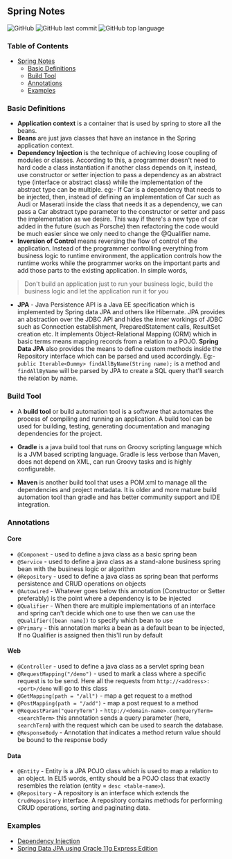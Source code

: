 ## Spring Notes

![GitHub](https://img.shields.io/github/license/aashishksahu/Spring-Works)
![GitHub last commit](https://img.shields.io/github/last-commit/aashishksahu/Spring-Works)
![GitHub top language](https://img.shields.io/github/languages/top/aashishksahu/Spring-Works)
### Table of Contents

- [Spring Notes](#spring-notes)
    + [Basic Definitions](#basic-definitions)
    + [Build Tool](#build-tool)
    + [Annotations](#annotations)
    + [Examples](#examples)

### Basic Definitions
* **Application context** is a container that is used by spring to store all the beans.
* **Beans** are just java classes that have an instance in the Spring application context.
* **Dependency Injection** is the technique of achieving loose coupling of modules or classes. According to this, a programmer doesn't need to hard code a class instantiation
if another class depends on it, instead, use constructor or setter injection to pass a dependency as an abstract type (interface or abstract class) while the implementation of 
the abstract type can be multiple. eg:- If Car is a dependency that needs to be injected,
then, instead of defining an implementation of Car such as Audi or Maserati inside the class that needs it as a dependency, we can pass a Car abstract type parameter to the constructor or setter and pass the implementation as we desire. This way if there's a new type of car added in the future (such as Porsche) then refactoring the code would be much easier since we only need to change the @Qualifier name. 
* **Inversion of Control** means reversing the flow of control of the application. Instead of the programmer controlling everything from business logic to runtime environment, the application controls how the runtime works while the programmer works on the important parts and add those parts to the existing application. In simple words, 

> Don't build an application just to run your business logic, build the business logic and let the application run it for you

* **JPA** - Java Persistence API is a Java EE specification which is implemented by Spring data JPA and others like Hibernate. JPA provides an abstraction over the JDBC API and hides the inner workings of JDBC such as Connection establishment, PreparedStatement calls, ResultSet creation etc. It implements Object-Relational Mapping (ORM) which in basic terms means mapping records from a relation to a POJO. **Spring Data JPA** also provides the means to define custom methods inside the Repository interface which can be parsed and used accordingly. Eg:- `public Iterable<Dummy> findAllByName(String name);` is a method and `findAllByName` will be parsed by JPA to create a SQL query that'll search the relation by name.

### Build Tool
* A **build tool** or build automation tool is a software that automates the process of compiling and running an application. A build tool can be used for building, testing, generating documentation and managing dependencies for the project. 

* **Gradle** is a java build tool that runs on Groovy scripting language which is a JVM based scripting language. Gradle is less verbose than Maven, does not depend on XML, can run Groovy tasks and is highly configurable.

* **Maven** is another build tool that uses a POM.xml to manage all the dependencies and project metadata. It is older and more mature build automation tool than gradle and has better community support and IDE integration.

### Annotations
#### Core
* `@Component` - used to define a java class as a basic spring bean
* `@Service` - used to define a java class as a stand-alone business spring bean with the business logic or algorithm
* `@Repository` - used to define a java class as spring bean that performs persistence and CRUD operations on objects
* `@Autowired` - Whatever goes below this annotation (Constructor or Setter preferably) is the point where a dependency is to be injected
* `@Qualifier` - When there are multiple implementations of an interface and spring can't decide which one to use then we can use the `@Qualifier([bean name])` to specify which bean to use
* `@Primary` - this annotation marks a bean as a default bean to be injected, If no Qualifier is assigned then this'll run by default

#### Web
* `@Controller` - used to define a java class as a servlet spring bean
* `@RequestMapping("/demo")` - used to mark a class where a specific request is to be send. Here all the requests from `http://<address>:<port>/demo` will go to this class
* `@GetMapping(path = "/all")` - map a get request to a method 
* `@PostMapping(path = "/add")` - map a post request to a method
* `@RequestParam("queryTerm")` - `http://<domain-name>.com?queryTerm=<searchTerm>` this annotation sends a query parameter (here, `searchTerm`) with the request which can be used to search the database.
* `@ResponseBody` - Annotation that indicates a method return value should be bound to the response body

#### Data
* `@Entity` - Entity is a JPA POJO class which is used to map a relation to an object. In ELI5 words, entity should be a POJO class that exactly resembles the relation (entity = `desc <table-name>`).
* `@Repository` - A repository is an interface which extends the `CrudRepository` interface. A repository contains methods for performing CRUD operations, sorting and paginating data.

### Examples
* [Dependency Injection](https://github.com/aashishksahu/Spring-Works/tree/master/Spring-Core-DI/src/main/java/com/andromeda/basicDI)
* [Spring Data JPA using Oracle 11g Express Edition](https://github.com/aashishksahu/Spring-Works/tree/master/Spring-Data-Demo/src/main/java/com/workGroup) 
